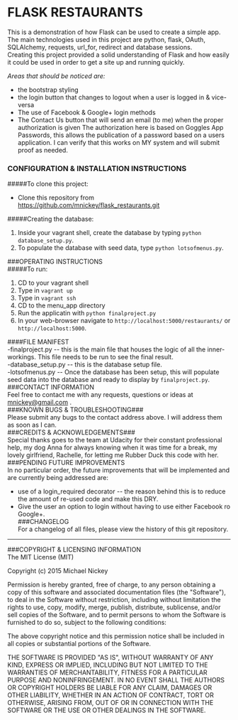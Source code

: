 # FLASK RESTAURANTS
This is a demonstration of how Flask can be used to create a simple app.  
The main technologies used in this project are python, flask, OAuth, SQLAlchemy, requests, url_for, redirect and database sessions.  
Creating this project provided a solid understanding of Flask and how easily it could be used in order to get a site up and running quickly.

_Areas that should be noticed are:_  
* the bootstrap styling
* the login button that changes to logout when a user is logged in & vice-versa
* The use of Facebook & Google+ login methods
* The Contact Us button that will send an email (to me) when the proper authorization is given
The authorization here is based on Goggles App Passwords, this allows the publication of a password based on a users application. I can verify that this works on MY system and will submit proof as needed.  

### CONFIGURATION & INSTALLATION INSTRUCTIONS  
#####To clone this project:  
* Clone this repository from https://github.com/mnickey/flask_restaurants.git  

#####Creating the database:  
1. Inside your vagrant shell, create the database by typing `python database_setup.py`.  
2. To populate the database with seed data, type `python lotsofmenus.py`.  

###OPERATING INSTRUCTIONS  
#####To run:  
1. CD to your vagrant shell  
2. Type in `vagrant up`  
3. Type in `vagrant ssh`  
4. CD to the menu_app directory  
5. Run the applicatin with `python finalproject.py`  
6. In your web-browser navigate to `http://localhost:5000/restaurants/` or `http://localhost:5000`.  

####FILE MANIFEST  
-finalproject.py -- this is the main file that houses the logic of all the inner-workings. This file needs to be run to see the final result.  
-database_setup.py -- this is the database setup file.   
-lotsofmenus.py -- Once the database has been setup, this will populate seed data into the database and ready to display by `finalproject.py`.  
###CONTACT INFORMATION  
Feel free to contact me with any requests, questions or ideas at [mnickey@gmail.com](mailto:mnickey@gmail.com) .  
###KNOWN BUGS & TROUBLESHOOTING###  
Please submit any bugs to the contact address above. I will address them as soon as I can.  
###CREDITS & ACKNOWLEDGEMENTS###    
Special thanks goes to the team at Udacity for their constant professional help, my dog Anna for always knowing when it was time for a break, my lovely girlfriend, Rachelle, for letting me Rubber Duck this code with her.   
###PENDING FUTURE IMPROVEMENTS  
In no particular order, the future improvements that will be implemented and are currently being addressed are:  
- use of a login_required decorator -- the reason behind this is to reduce the amount of re-used code and make this DRY.  
- Give the user an option to login without having to use either Facebook ro Google+.  
###CHANGELOG  
For a changelog of all files, please view the history of this git repository.  

---  

###COPYRIGHT & LICENSING INFORMATION  
The MIT License (MIT)

Copyright (c) 2015 Michael Nickey

Permission is hereby granted, free of charge, to any person obtaining a copy
of this software and associated documentation files (the "Software"), to deal
in the Software without restriction, including without limitation the rights
to use, copy, modify, merge, publish, distribute, sublicense, and/or sell
copies of the Software, and to permit persons to whom the Software is
furnished to do so, subject to the following conditions:

The above copyright notice and this permission notice shall be included in all
copies or substantial portions of the Software.

THE SOFTWARE IS PROVIDED "AS IS", WITHOUT WARRANTY OF ANY KIND, EXPRESS OR
IMPLIED, INCLUDING BUT NOT LIMITED TO THE WARRANTIES OF MERCHANTABILITY,
FITNESS FOR A PARTICULAR PURPOSE AND NONINFRINGEMENT. IN NO EVENT SHALL THE
AUTHORS OR COPYRIGHT HOLDERS BE LIABLE FOR ANY CLAIM, DAMAGES OR OTHER
LIABILITY, WHETHER IN AN ACTION OF CONTRACT, TORT OR OTHERWISE, ARISING FROM,
OUT OF OR IN CONNECTION WITH THE SOFTWARE OR THE USE OR OTHER DEALINGS IN THE
SOFTWARE.